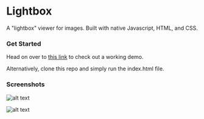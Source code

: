 # Lightbox
A "lightbox" viewer for images. Built with native Javascript, HTML, and CSS.

### Get Started

Head on over to [this link](http://teresaibarra.com/lightbox/) to check out a working demo.

Alternatively, clone this repo and simply run the index.html file.

### Screenshots
![alt text](http://i.imgur.com/B5lgkoO.jpg "Screenshot 1")

![alt text](http://i.imgur.com/hxFeeaG.jpg "Screenshot 2")
